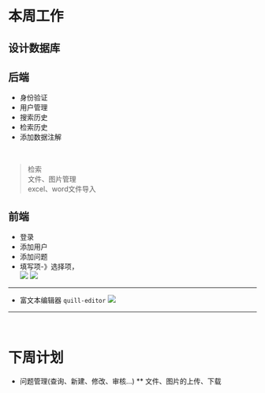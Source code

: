 # 本周工作

## 设计数据库


## 后端
* 身份验证
* 用户管理
* 搜索历史
* 检索历史
* 添加数据注解

<br/>

> 检索  
> 文件、图片管理  
> excel、word文件导入  



## 前端
* 登录
* 添加用户
* 添加问题
* 填写项-》选择项，  
![](../组会/assets/2020-11-04-19-30-03.png)
![](../组会/assets/2020-11-04-19-11-47.png)


---
* 富文本编辑器 `quill-editor`
![](../组会/assets/2020-11-04-19-17-31.png)
---

  
<br/>
  
# 下周计划
* 问题管理(查询、新建、修改、审核...)
** 文件、图片的上传、下载
